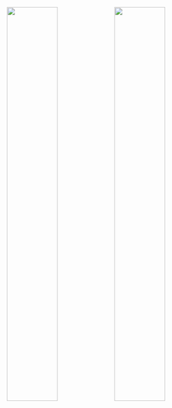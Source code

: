 <p align="center">
  <img src="https://github-readme-stats.vercel.app/api?username=사용자명&show_icons=true&theme=graywhite" width="48%">
  <img src="https://github-readme-streak-stats.herokuapp.com/?user=사용자명&theme=graywhite" width="48%">
</p>
